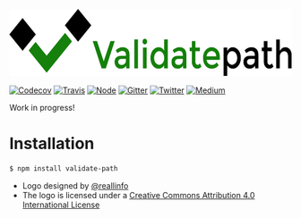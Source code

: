 <p align="left"><img src="logo/horizontal.png" alt="validate-path" height="120px"></p>

[![Codecov](https://img.shields.io/codecov/c/github/ehmicky/validate-path.svg?label=tested&logo=codecov)](https://codecov.io/gh/ehmicky/validate-path)
[![Travis](https://img.shields.io/badge/cross-platform-4cc61e.svg?logo=travis)](https://travis-ci.org/ehmicky/validate-path)
[![Node](https://img.shields.io/node/v/validate-path.svg?logo=node.js)](https://www.npmjs.com/package/validate-path)
[![Gitter](https://img.shields.io/gitter/room/ehmicky/validate-path.svg?logo=gitter)](https://gitter.im/ehmicky/validate-path)
[![Twitter](https://img.shields.io/badge/%E2%80%8B-twitter-4cc61e.svg?logo=twitter)](https://twitter.com/intent/follow?screen_name=ehmicky)
[![Medium](https://img.shields.io/badge/%E2%80%8B-medium-4cc61e.svg?logo=medium)](https://medium.com/@ehmicky)

Work in progress!

# Installation

```bash
$ npm install validate-path
```
- Logo designed by [@reallinfo](https://github.com/reallinfo)
- The logo is licensed under a [Creative Commons Attribution 4.0 International License](https://creativecommons.org/licenses/by/4.0/) 
